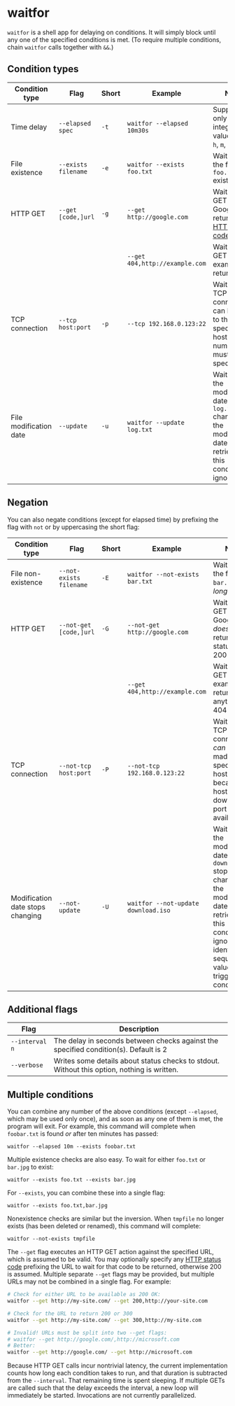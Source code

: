 # waitfor
`waitfor` is a shell app for delaying on conditions. It will simply block until any one of the specified conditions is met. (To require multiple conditions, chain `waitfor` calls together with `&&`.)

## Condition types 
| Condition type | Flag | Short | Example | Notes |
|----------------|------|-------|---------|-------|
| Time delay     | `--elapsed spec` | `-t` | `waitfor --elapsed 10m30s`    | Supports only full integer values for `d`, `h`, `m`, and `s` |
| File existence | `--exists filename` | `-e` | `waitfor --exists foo.txt` | Waits until the file `foo.txt` exists |
| HTTP GET       | `--get [code,]url` | `-g` | `--get http://google.com` | Waits until a GET to Google returns [HTTP status code](https://en.wikipedia.org/wiki/List_of_HTTP_status_codes) 200 |
|                |                    | | `--get 404,http://example.com` | Waits until a GET to example.com returns 404 |
| TCP connection | `--tcp host:port` | `-p` | `--tcp 192.168.0.123:22` | Waits until a TCP connection can be made to the specified host. The numeric port must be specified. |
| File modification date | `--update` | `-u` | `waitfor --update log.txt` | Waits until the modification date on `log.txt` changes. If the modification date can't be retrieved, this condition is ignored |

## Negation
You can also negate conditions (except for elapsed time) by prefixing the flag with `not` or by uppercasing the short flag:

| Condition type | Flag | Short | Example | Notes |
|----------------|------|-------|---------|-------|
| File non-existence | `--not-exists filename` | `-E` | `waitfor --not-exists bar.txt` | Waits until the file `bar.txt` _no longer_ exists |
| HTTP GET | `--not-get [code,]url` | `-G` | `--not-get http://google.com` | Waits until a GET to Google _doesn't_ return HTTP status code 200 |
|          |                    | | `--get 404,http://example.com` | Waits until a GET to example.com returns anything but 404 |
| TCP connection | `--not-tcp host:port` | `-P` | `--not-tcp 192.168.0.123:22` | Waits until a TCP connection _can not_ be made to the specified host (either because the host itself is down or the port isn't available). |
| Modification date stops changing | `--not-update` | `-U` | `waitfor --not-update download.iso` | Waits until the modification date on `download.iso` stops changing. If the modification date can't be retrieved, this condition is ignored. Two identical sequential values triggers this condition. |

## Additional flags
| Flag | Description |
|------|-------------|
| `--interval n` | The delay in seconds between checks against the specified condition(s). Default is 2 |
| `--verbose` | Writes some details about status checks to stdout. Without this option, nothing is written. |

## Multiple conditions
You can combine any number of the above conditions (except `--elapsed`, which may be used only once), and as soon as any one of them is met, the program will exit. For example, this command will complete when `foobar.txt` is found _or_ after ten minutes has passed:

    waitfor --elapsed 10m --exists foobar.txt

Multiple existence checks are also easy. To wait for either `foo.txt` or `bar.jpg` to exist:

    waitfor --exists foo.txt --exists bar.jpg

For `--exists`, you can combine these into a single flag:

    waitfor --exists foo.txt,bar.jpg

Nonexistence checks are similar but the inversion. When `tmpfile` no longer exists (has been deleted or renamed), this command will complete:

    waitfor --not-exists tmpfile

The `--get` flag executes an HTTP GET action against the specified URL, which is assumed to be valid. You may optionally specify any [HTTP status code](https://en.wikipedia.org/wiki/List_of_HTTP_status_codes) prefixing the URL to wait for that code to be returned, otherwise 200 is assumed. Multiple separate `--get` flags may be provided, but multiple URLs may not be combined in a single flag. For example:

```bash
# Check for either URL to be available as 200 OK:
waitfor --get http://my-site.com/ --get 200,http://your-site.com

# Check for the URL to return 200 or 300
waitfor --get http://my-site.com/ --get 300,http://my-site.com

# Invalid! URLs must be split into two --get flags:
# waitfor --get http://google.com/,http://microsoft.com
# Better:
waitfor --get http://google.com/ --get http://microsoft.com
```

Because HTTP GET calls incur nontrivial latency, the current implementation counts how long each condition takes to run, and that duration is subtracted from the `--interval`. That remaining time is spent sleeping. If multiple GETs are called such that the delay exceeds the interval, a new loop will immediately be started. Invocations are not currently parallelized.

